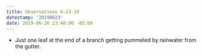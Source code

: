 ```yaml
---
title: Observations 6-23-19
datestamp: '20190623'
date: 2019-06-26 23:40:00 -05:00
---
```


- Just one leaf at the end of a branch getting pummeled by rainwater from the gutter.

